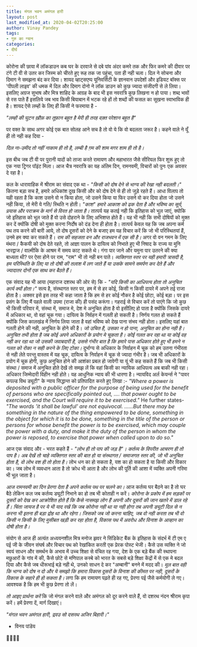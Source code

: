 ```yaml
---
title: मंगल भवन अमंगल हारी
layout: post
last_modified_at: 2020-04-02T20:25:00
author: Vinay Pandey
tags:
- गुरु का ग्यान
categories:
- दीर्घ
---
```

कोरोना की छाया में लॉकडाउन कब घर के दरवाजे से दबे पांव अंदर कमरे तक और फिर कमरे की दीवार पर टंगे टी वी से उतर कर जिस्म को चीरते हुए रूह तक जा पहुंचा, पता ही नही चला। दिल ने सोचना और दिमाग ने समझना बंद कर दिया। शायद व्हाट्सएप्प यूनिवर्सिटी के ज्ञानवान उपदेशों और इडियट बॉक्स पर 'पीपली लाइव' की धमक में दिल और दिमाग दोनो ने लॉक डाउन को कुछ ज्यादा संजीदगी से ले लिया। इसलिए अग्रज सुभाष और मित्र शाहिद के आग्रह के बाद भी इस नवरात्रि कुछ लिखना न हो पाया। शब्द भावों से रस पाते हैं इसलिये जब भाव किसी बियाबान में भटक रहे हों तो शब्दों की फसल का सूखना स्वाभाविक ही है। शायद ऐसे लम्हों के लिए ही किसी ने फरमाया है -

*"लम्हों की घुटन*
*ख़ौफ़ का तूफ़ान बहुत है*
*मेरी ही तरह*
*वक़्त परेशान बहुत है"*

पर वक्त के साथ अगर कोई एक बात सोलह आने सच है तो वो ये कि वो बदलता जरूर है। कहने वाले ने यूँ ही तो नही कह दिया -

*दिल ना-उमीद तो नहीं*
*नाकाम ही तो है,*
*लम्बी है ग़म की शाम* 
*मगर शाम ही तो है।*

इस बीच जब टी वी पर पुरानी यादों को ताजा करते रामायण और महाभारत जैसे सीरियल फिर शुरू हुए तो एक नया ट्रिगर पॉइंट मिला। आज चैत्र नवरात्रि का यह अंतिम दिन, रामनवमी, विचारों को पुनः एक अवसर दे रहा है। 

कल के धारावाहिक में श्रीराम का संवाद एक था - *_"किसी को दोष देने से भाग्य की रेखा नही बदलती।_"* कितना बड़ा सच है, हमारे अधिकांश दुख किसी और को दोष देने से ही तो जुड़े रहते हैं। आधा विलाप तो यही रहता है कि काश उसने वो न किया होता, जो उसने किया या फिर उसने वो कर दिया होता जो उसने नही किया, तो मेरी ये गति/ स्थिति न होती। *"काश" हमारे आकाश को ढक देता है और  भविष्य का सूर्य, प्रयास और पराक्रम के मार्ग से विरत हो जाता है।* तात्पर्य यह कतई नही कि इतिहास को भूल जाएं, क्योकि जो इतिहास को भूल जाते हैं वो उसे दोहराने के लिए अभिशप्त होते हैं। यह भी नही कि सभी दोषियों को मुक्त कर दें क्योंकि दोषी को मुक्त करना निर्दोष को दंड देना ही होता है। तात्पर्य केवल यह कि जब अपना कर्म पथ तय करने की बारी आये, तो दोष दूसरों को देने के बजाए हम यह विचार करें कि जो भी परिस्थितयां हैं, उनमे हम क्या कर सकते हैं। *राम की सहजता वन और राजभवन में एक सी है।* अगर वो वन गमन के लिए मंथरा / कैकयी को दोष देते रहते, तो आज्ञा पालन के दायित्व को निभाते हुए भी निषाद के राज्य या मुनि भारद्वाज / वाल्मीकि के आश्रम में समय काट सकते थे। गंगा पार जाने और यमुना पार उतरने की क्या बाध्यता थी? पर ऐसा होने पर राम, "राम" भी तो नही बन पाते। *व्यक्तिगत स्तर पर यही हमारी त्रासदी है, हम परिस्थिति के लिए या तो दोषी की तलाश में लग जाते हैं या उसके सामने समर्पण कर देते हैं और ज्यादातर दोनों एक साथ कर बैठते हैं।*

एक संवाद यह भी आया (महाराज दशरथ की ओर से) कि - *_"यदि किसी का आधिपत्य होता तो अनुचित कार्य क्यों होता।"_* सत्य है, संस्थागत स्तर पर, हम में से हर कोई, किसी न किसी दायरे में अपने तई राजा होता है। अक्सर इसे इस तरह भी कहा जाता है कि हम से हर कोई नौकर है कोई छोटा, कोई बड़ा। पर इस प्रसंग के लिए मैं पहले वाली उपमा (राजा की) ही पसंद करूंगा। गहराई से विचार करें तो पाएंगे कि जो कुछ भी किसी परिवार में, संस्था में, समाज मे, देश मे अनुचित होता है वो इसीलिए हो पाता है क्योंकि  जिसके दायरे में अधिकार था, वो वहां चूक गया। दायित्व के निर्वहन में गलती हो सकती है। निर्णय गलत हो सकते हैं क्योंकि जिस कालखंड में निर्णय लिया जाता है वहां भविष्य को देख पाना संभव नही होता। इसलिए यहां बात गलती होने की नही, अनुचित के होने की है। *जो उचित है, उसका न हो पाना, अनुचित का होना नही है। अनुचित तभी होता है जब कोई अपने अधिकारों के प्रयोग मे चूकता है। कोई गलत कर रहा था या कोई वह नही कर रहा था जो उसकी जवाबदारी है, उससे गंभीर बात है कि हमारे पास अधिकार होते हुए भी हमने न गलत को रोका न सही करने के लिए टोका।* दुर्भाग्य से अधिकार के निर्वाहन में चूक को हम उतना गंभीरता से नही लेते परन्तु वास्तव में यह चूक, दायित्व के निर्वाहन में चूक से ज्यादा गंभीर है। जब भी अधिकारों के प्रयोग में चूक होगी, कुछ अनुचित होने की आशंका प्रबल हो जावेगी या यूं भी कह सकते हैं कि जब भी किसी संस्था / समाज में अनुचित होते देखें तो समझ लें कि वहां किसी का न्यायिक आधिपत्य अब बाकी नही रहा। अधिकार जिम्मेदारी विहीन नही होते। यह आधुनिक न्याय की भी धारणा है। न्यायविद अर्ल केयर्न्स ने "पावर कपल्ड विथ ड्यूटी" के न्याय सिद्धान्त को प्रतिपादित करते हुए लिखा :-
 _"Where a power is deposited with a public officer for the purpose of being used for the benefit of persons who are specifically pointed out, .... that power ought to be exercised, and the Court will require it to be exercised."_
He further states-
 _"The words 'it shall be lawful' are not equivocal. ......But there may be something in the nature of the thing empowered to be done, something in the object for which it is to be done, something in the title of the person or persons for whose benefit the power is to be exercised, which may couple the power with a duty, and make it the duty of the person in whom the power is reposed, to exercise that power when called upon to do so."_

आज एक संवाद और - भरत कहते हैं - _*"लोभ ही तो पाप की जड़ है"।*_  *कर्तव्य के विपरीत आचरण ही तो पाप है। अब देखें तो चाहे व्यक्तिगत स्तर की बात हो या संस्थागत / समाजगत स्तर की, जो भी अनुचित होता है, वो लोभ वश ही तो होता है।* लोभ धन का हो सकता है, यश का हो सकता है या किसी और विकार का। जब लोभ में व्यवधान आता है तो क्रोध भी आता है और लोभ की पूर्ति की आशा में व्यक्ति अपनी गरिमा भी भूल जाता है। 

*आज रामनवमी का दिन प्रेरणा देता है अपने कर्तव्य पथ पर चलने का।* आज कर्तव्य घर बैठने का है तो घर बैठे लेकिन कल जब कर्तव्य ड्यूटी निभाने का हो तब भी कोताही न करें। *कोरोना के प्रकोप में हम सड़कों पर दूसरों को देख कर आक्रोशित होते हैं कि कैसे नासमझ लोग हैं अपनी और दूसरों की जान खतरे में डाल रहे हैं। चिंता जायज है पर ये भी याद रखें कि जब कोरोना नही था या नही होगा तब अपनी ड्यूटी दिल से न करना भी इतना ही बड़ा द्रोह था और रहेगा। जिसको जब जो करना चाहिए, जब वो नही करता तब भी वो किसी न किसी के लिए मुसीबत खड़ी कर रहा होता है, विकास पथ में अवरोध  और विनाश के आव्हान का दोषी होता है।*

 संयोग से आज ही  अत्यंत अध्ययनशील मित्र मनोज झवर ने सिंडिकेट बैंक के इतिहास के संदर्भ में टी एम ए पई जी के जीवन संघर्ष और विचार पथ को रेखांकित करती एक प्रेरक पोस्ट भेजी। कैसे उस व्यक्ति ने जो स्वयं साधन और समर्थन के अभाव में उच्च शिक्षा से वंचित रह गया, देश के एक बड़े बैंक की स्थापना मछुआरों के गांव में की, कैसे छोटे से मणिपाल कस्बे को भारत के सबसे बड़े शिक्षा केंद्रों में से एक मे बदल दिया और कैसे जब धीरूभाई बड़े नही थे, उनको साधन दे कर "अम्बानी" बनने में मदद की। 
*मूल बात वही कि भाग्य को दोष न दो और ये समझो कि हमारा विकास दूसरों के विनाश की कीमत पर नही, दूसरों के विकास के सहारे ही हो सकता है।* लगा कि हम रामायण पढ़ते ही रह गए, प्रेरणा पई जैसे कर्मयोगी ले गए। आवश्यक है कि हम भी कुछ प्रेरणा तो लें।

*तो आइए प्रार्थना करें* कि जो मंगल करने वाले और अमंगल को दूर करने वाले हैं, वो दशरथ नंदन श्रीराम कृपा करें। हमें प्रेरणा दें, मार्ग दिखाएं।

*"मंगल भवन अमंगल हारी,*
*द्रवउ सो दसरथ अजिर बिहारी।"*

- विनय पांडेय

🙏🌷🌷🙏


